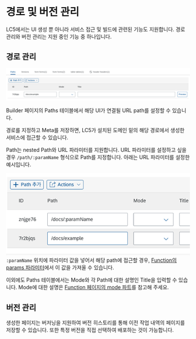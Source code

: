 # 경로 및 버전 관리

LC5에서는 UI 생성 뿐 아니라 서비스 접근 및 빌드에 관련된 기능도 지원합니다. 경로 관리와 버전 관리는 지원 중인 기능 중 하나입니다.

## 경로 관리

![Image](assets/path_version/path.png)

Builder 페이지의 Paths 테이블에서 해당 UI가 연결될 URL path를 설정할 수 있습니다.

경로를 지정하고 Meta를 저장하면, LC5가 설치된 도메인 밑의 해당 경로에서 생성한 서비스에 접근할 수 있습니다.

Path는 nested Path와 URL 파라미터를 지원합니다. URL 파라미터를 설정하고 싶을 경우 `/path/:paramName` 형식으로 Path를 지정합니다. 아래는 URL 파라미터를 설정한 예시입니다.

![Image](assets/path_version/urlparam.png)
`:paramName` 위치에 파라미터 값을 넣어서 해당 path에 접근할 경우, [Function의 params 파라미터](/lc5/reference/function/#params)에서 이 값을 가져올 수 있습니다.

이외에도 Paths 테이블에서는 Mode와 각 Path에 대한 설명인 Title을 입력할 수 있습니다. Mode에 대한 설명은 [Function 페이지의 mode 파트](/lc5/reference/function/#mode)를 참고해 주세요.

## 버전 관리

생성한 페이지는 버저닝을 지원하여 버전 히스토리를 통해 이전 작업 내역의 페이지를 저장할 수 있습니다. 또한 특정 버전을 직접 선택하여 배포하는 것이 가능합니다.
